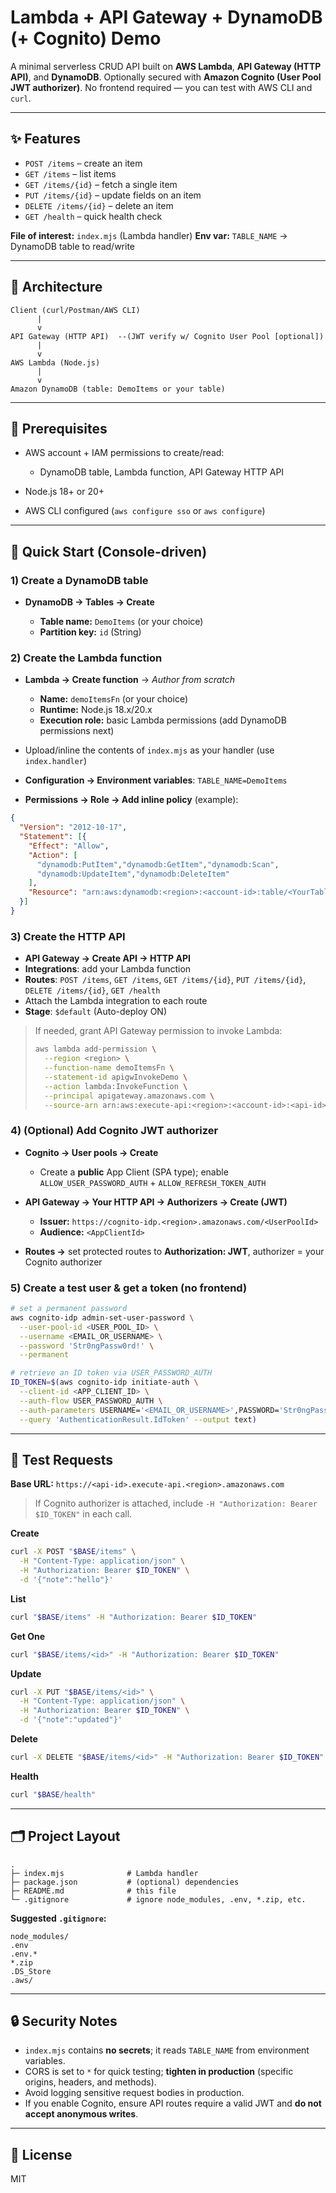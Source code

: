 # Lambda + API Gateway + DynamoDB (+ Cognito) Demo

A minimal serverless CRUD API built on **AWS Lambda**, **API Gateway (HTTP API)**, and **DynamoDB**. Optionally secured with **Amazon Cognito (User Pool JWT authorizer)**. No frontend required — you can test with AWS CLI and `curl`.

---

## ✨ Features

* `POST /items` – create an item
* `GET /items` – list items
* `GET /items/{id}` – fetch a single item
* `PUT /items/{id}` – update fields on an item
* `DELETE /items/{id}` – delete an item
* `GET /health` – quick health check

**File of interest:** `index.mjs` (Lambda handler)
**Env var:** `TABLE_NAME` → DynamoDB table to read/write

---

## 🧱 Architecture

```
Client (curl/Postman/AWS CLI)
      |
      v
API Gateway (HTTP API)  --(JWT verify w/ Cognito User Pool [optional])
      |
      v
AWS Lambda (Node.js)
      |
      v
Amazon DynamoDB (table: DemoItems or your table)
```

---

## 🧰 Prerequisites

* AWS account + IAM permissions to create/read:

  * DynamoDB table, Lambda function, API Gateway HTTP API
* Node.js 18+ or 20+
* AWS CLI configured (`aws configure sso` or `aws configure`)

---

## 🚀 Quick Start (Console-driven)

### 1) Create a DynamoDB table

* **DynamoDB → Tables → Create**

  * **Table name:** `DemoItems` (or your choice)
  * **Partition key:** `id` (String)

### 2) Create the Lambda function

* **Lambda → Create function** → *Author from scratch*

  * **Name:** `demoItemsFn` (or your choice)
  * **Runtime:** Node.js 18.x/20.x
  * **Execution role:** basic Lambda permissions (add DynamoDB permissions next)
* Upload/inline the contents of `index.mjs` as your handler (use `index.handler`)
* **Configuration → Environment variables**: `TABLE_NAME=DemoItems`
* **Permissions → Role → Add inline policy** (example):

```json
{
  "Version": "2012-10-17",
  "Statement": [{
    "Effect": "Allow",
    "Action": [
      "dynamodb:PutItem","dynamodb:GetItem","dynamodb:Scan",
      "dynamodb:UpdateItem","dynamodb:DeleteItem"
    ],
    "Resource": "arn:aws:dynamodb:<region>:<account-id>:table/<YourTableName>"
  }]
}
```

### 3) Create the HTTP API

* **API Gateway → Create API → HTTP API**
* **Integrations**: add your Lambda function
* **Routes**: `POST /items`, `GET /items`, `GET /items/{id}`, `PUT /items/{id}`, `DELETE /items/{id}`, `GET /health`
* Attach the Lambda integration to each route
* **Stage**: `$default` (Auto-deploy ON)

> If needed, grant API Gateway permission to invoke Lambda:
>
> ```bash
> aws lambda add-permission \
>   --region <region> \
>   --function-name demoItemsFn \
>   --statement-id apigwInvokeDemo \
>   --action lambda:InvokeFunction \
>   --principal apigateway.amazonaws.com \
>   --source-arn arn:aws:execute-api:<region>:<account-id>:<api-id>/*/*/*
> ```

### 4) (Optional) Add Cognito JWT authorizer

* **Cognito → User pools → Create**

  * Create a **public** App Client (SPA type); enable `ALLOW_USER_PASSWORD_AUTH` + `ALLOW_REFRESH_TOKEN_AUTH`
* **API Gateway → Your HTTP API → Authorizers → Create (JWT)**

  * **Issuer:** `https://cognito-idp.<region>.amazonaws.com/<UserPoolId>`
  * **Audience:** `<AppClientId>`
* **Routes →** set protected routes to **Authorization: JWT**, authorizer = your Cognito authorizer

### 5) Create a test user & get a token (no frontend)

```bash
# set a permanent password
aws cognito-idp admin-set-user-password \
  --user-pool-id <USER_POOL_ID> \
  --username <EMAIL_OR_USERNAME> \
  --password 'Str0ngPassw0rd!' \
  --permanent

# retrieve an ID token via USER_PASSWORD_AUTH
ID_TOKEN=$(aws cognito-idp initiate-auth \
  --client-id <APP_CLIENT_ID> \
  --auth-flow USER_PASSWORD_AUTH \
  --auth-parameters USERNAME='<EMAIL_OR_USERNAME>',PASSWORD='Str0ngPassw0rd!' \
  --query 'AuthenticationResult.IdToken' --output text)
```

---

## 🧪 Test Requests

**Base URL:** `https://<api-id>.execute-api.<region>.amazonaws.com`

> If Cognito authorizer is attached, include `-H "Authorization: Bearer $ID_TOKEN"` in each call.

**Create**

```bash
curl -X POST "$BASE/items" \
  -H "Content-Type: application/json" \
  -H "Authorization: Bearer $ID_TOKEN" \
  -d '{"note":"hello"}'
```

**List**

```bash
curl "$BASE/items" -H "Authorization: Bearer $ID_TOKEN"
```

**Get One**

```bash
curl "$BASE/items/<id>" -H "Authorization: Bearer $ID_TOKEN"
```

**Update**

```bash
curl -X PUT "$BASE/items/<id>" \
  -H "Content-Type: application/json" \
  -H "Authorization: Bearer $ID_TOKEN" \
  -d '{"note":"updated"}'
```

**Delete**

```bash
curl -X DELETE "$BASE/items/<id>" -H "Authorization: Bearer $ID_TOKEN"
```

**Health**

```bash
curl "$BASE/health"
```

---

## 🗂️ Project Layout

```
.
├─ index.mjs              # Lambda handler
├─ package.json           # (optional) dependencies
├─ README.md              # this file
└─ .gitignore             # ignore node_modules, .env, *.zip, etc.
```

**Suggested `.gitignore`:**

```
node_modules/
.env
.env.*
*.zip
.DS_Store
.aws/
```

---

## 🔒 Security Notes

* `index.mjs` contains **no secrets**; it reads `TABLE_NAME` from environment variables.
* CORS is set to `*` for quick testing; **tighten in production** (specific origins, headers, and methods).
* Avoid logging sensitive request bodies in production.
* If you enable Cognito, ensure API routes require a valid JWT and **do not accept anonymous writes**.

---

## 📜 License

MIT